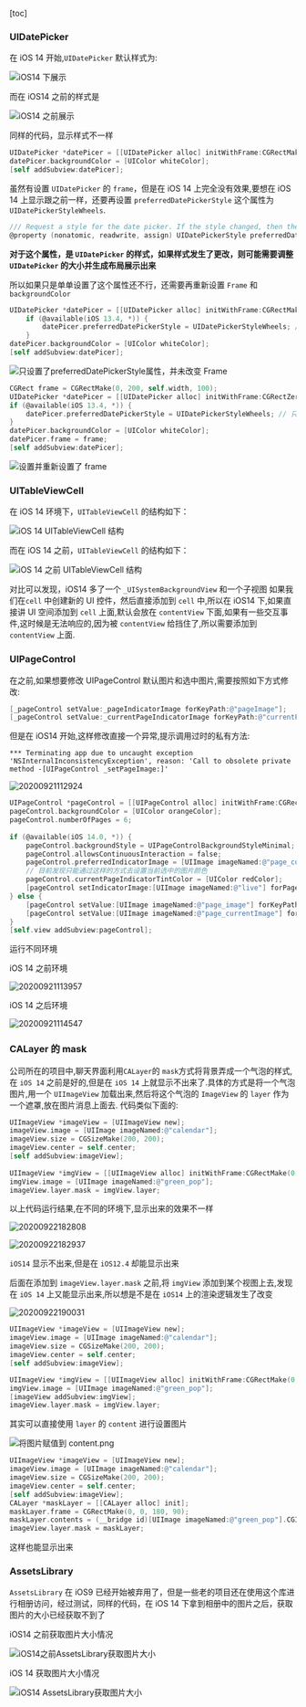 [toc]

### UIDatePicker

在 iOS 14 开始,`UIDatePicker` 默认样式为:

![iOS14 下展示](https://raw.githubusercontent.com/guoguangtao/VSCodePicGoImages/master/20200920182248.png)

而在 iOS14 之前的样式是

![iOS14 之前展示](https://raw.githubusercontent.com/guoguangtao/VSCodePicGoImages/master/20200920133038.png)

同样的代码，显示样式不一样

```Objective-c
UIDatePicker *datePicer = [[UIDatePicker alloc] initWithFrame:CGRectMake(0, 200, self.width, 100)];
datePicer.backgroundColor = [UIColor whiteColor];
[self addSubview:datePicer];
```
虽然有设置 `UIDatePicker` 的 `frame`，但是在 iOS 14 上完全没有效果,要想在 iOS 14 上显示跟之前一样，还要再设置 `preferredDatePickerStyle` 这个属性为 `UIDatePickerStyleWheels`.

```Objective-C
/// Request a style for the date picker. If the style changed, then the date picker may need to be resized and will generate a layout pass to display correctly.
@property (nonatomic, readwrite, assign) UIDatePickerStyle preferredDatePickerStyle API_AVAILABLE(ios(13.4)) API_UNAVAILABLE(tvos, watchos);
```

**对于这个属性，是 `UIDatePicker` 的样式，如果样式发生了更改，则可能需要调整 `UIDatePicker` 的大小并生成布局展示出来**

所以如果只是单单设置了这个属性还不行，还需要再重新设置 `Frame` 和 `backgroundColor`

```Objective-C
UIDatePicker *datePicer = [[UIDatePicker alloc] initWithFrame:CGRectMake(0, 200, self.width, 100)];
    if (@available(iOS 13.4, *)) {
        datePicer.preferredDatePickerStyle = UIDatePickerStyleWheels; // 只设置了 preferredDatePickerStyle 属性
    }
datePicer.backgroundColor = [UIColor whiteColor];
[self addSubview:datePicer];
```

![只设置了preferredDatePickerStyle属性，并未改变 Frame](https://raw.githubusercontent.com/guoguangtao/VSCodePicGoImages/master/20200920183159.png)

```Objective-C
CGRect frame = CGRectMake(0, 200, self.width, 100);
UIDatePicker *datePicer = [[UIDatePicker alloc] initWithFrame:CGRectZero];
if (@available(iOS 13.4, *)) {
    datePicer.preferredDatePickerStyle = UIDatePickerStyleWheels; // 只设置了 preferredDatePickerStyle 属性
}
datePicer.backgroundColor = [UIColor whiteColor];
datePicer.frame = frame;
[self addSubview:datePicer];
```

![设置并重新设置了 frame](https://raw.githubusercontent.com/guoguangtao/VSCodePicGoImages/master/20200920183609.png)


### UITableViewCell

在 iOS 14 环境下，`UITableViewCell` 的结构如下：

![iOS 14 UITableViewCell 结构](https://raw.githubusercontent.com/guoguangtao/VSCodePicGoImages/master/20200920184327.png)

而在 iOS 14 之前，`UITableViewCell` 的结构如下：

![iOS 14 之前 UITableViewCell 结构](https://raw.githubusercontent.com/guoguangtao/VSCodePicGoImages/master/20200920184751.png)

对比可以发现，iOS14 多了一个 `_UISystemBackgroundView` 和一个子视图
如果我们在`cell` 中创建新的 UI 控件，然后直接添加到 `cell` 中,所以在 iOS14 下,如果直接讲 UI 空间添加到 `cell` 上面,默认会放在 `contentView` 下面,如果有一些交互事件,这时候是无法响应的,因为被 `contentView` 给挡住了,所以需要添加到 `contentView` 上面.

### UIPageControl

在之前,如果想要修改 UIPageControl 默认图片和选中图片,需要按照如下方式修改:

```Objective-C
[_pageControl setValue:_pageIndicatorImage forKeyPath:@"pageImage"];
[_pageControl setValue:_currentPageIndicatorImage forKeyPath:@"currentPageImage"];
```

但是在 iOS14 开始,这样修改直接一个异常,提示调用过时的私有方法:

```
*** Terminating app due to uncaught exception 'NSInternalInconsistencyException', reason: 'Call to obsolete private method -[UIPageControl _setPageImage:]'
```

![20200921112924](https://raw.githubusercontent.com/guoguangtao/VSCodePicGoImages/master/20200921112924.png)

```Objective-C
UIPageControl *pageControl = [[UIPageControl alloc] initWithFrame:CGRectMake(0, 100, self.view.width, 30)];
pageControl.backgroundColor = [UIColor orangeColor];
pageControl.numberOfPages = 6;
    
if (@available(iOS 14.0, *)) {
    pageControl.backgroundStyle = UIPageControlBackgroundStyleMinimal;
    pageControl.allowsContinuousInteraction = false;
    pageControl.preferredIndicatorImage = [UIImage imageNamed:@"page_currentImage"];
    // 目前发现只能通过这样的方式去设置当前选中的图片颜色
    pageControl.currentPageIndicatorTintColor = [UIColor redColor];
    [pageControl setIndicatorImage:[UIImage imageNamed:@"live"] forPage:2];
} else {
    [pageControl setValue:[UIImage imageNamed:@"page_image"] forKeyPath:@"pageImage"];
    [pageControl setValue:[UIImage imageNamed:@"page_currentImage"] forKeyPath:@"currentPageImage"];
}
[self.view addSubview:pageControl];
```

运行不同环境

iOS 14 之前环境

![20200921113957](https://raw.githubusercontent.com/guoguangtao/VSCodePicGoImages/master/20200921113957.png)

iOS 14 之后环境

![20200921114547](https://raw.githubusercontent.com/guoguangtao/VSCodePicGoImages/master/20200921114547.png)


### CALayer 的 mask

公司所在的项目中,聊天界面利用`CALayer`的 `mask`方式将背景弄成一个气泡的样式,在 `iOS 14` 之前是好的,但是在 `iOS 14` 上就显示不出来了.具体的方式是将一个气泡图片,用一个 `UIImageView` 加载出来,然后将这个气泡的 `ImageView` 的 `layer` 作为一个遮罩,放在图片消息上面去.
代码类似下面的:

```Objective-C
UIImageView *imageView = [UIImageView new];
imageView.image = [UIImage imageNamed:@"calendar"];
imageView.size = CGSizeMake(200, 200);
imageView.center = self.center;
[self addSubview:imageView];
    
UIImageView *imgView = [[UIImageView alloc] initWithFrame:CGRectMake(0, 0, 150, 80)];
imgView.image = [UIImage imageNamed:@"green_pop"];
imageView.layer.mask = imgView.layer;
```

以上代码运行结果,在不同的环境下,显示出来的效果不一样

![20200922182808](https://raw.githubusercontent.com/guoguangtao/VSCodePicGoImages/master/20200922182808.png)

![20200922182937](https://raw.githubusercontent.com/guoguangtao/VSCodePicGoImages/master/20200922182937.png)

`iOS14` 显示不出来,但是在 `iOS12.4` 却能显示出来

后面在添加到 `imageView.layer.mask` 之前,将 `imgView` 添加到某个视图上去,发现在 `iOS 14` 上又能显示出来,所以想是不是在 `iOS14` 上的渲染逻辑发生了改变

![20200922190031](https://raw.githubusercontent.com/guoguangtao/VSCodePicGoImages/master/20200922190031.png)

```Objective-C
UIImageView *imageView = [UIImageView new];
imageView.image = [UIImage imageNamed:@"calendar"];
imageView.size = CGSizeMake(200, 200);
imageView.center = self.center;
[self addSubview:imageView];

UIImageView *imgView = [[UIImageView alloc] initWithFrame:CGRectMake(0, 0, 150, 80)];
imgView.image = [UIImage imageNamed:@"green_pop"];
[imageView addSubview:imgView];
imageView.layer.mask = imgView.layer;
```

其实可以直接使用 `layer` 的 `content` 进行设置图片

![将图片赋值到 content.png](https://upload-images.jianshu.io/upload_images/662079-66fcc5463bd462ce.png?imageMogr2/auto-orient/strip%7CimageView2/2/w/1240)

```Objective-C
UIImageView *imageView = [UIImageView new];
imageView.image = [UIImage imageNamed:@"calendar"];
imageView.size = CGSizeMake(200, 200);
imageView.center = self.center;
[self addSubview:imageView];
CALayer *maskLayer = [[CALayer alloc] init];
maskLayer.frame = CGRectMake(0, 0, 180, 90);
maskLayer.contents = (__bridge id)[UIImage imageNamed:@"green_pop"].CGImage;
imageView.layer.mask = maskLayer;
```
这样也能显示出来


### AssetsLibrary

`AssetsLibrary` 在 iOS9 已经开始被弃用了，但是一些老的项目还在使用这个库进行相册访问，经过测试，同样的代码，在 iOS 14 下拿到相册中的图片之后，获取图片的大小已经获取不到了

iOS14 之前获取图片大小情况

![iOS14之前AssetsLibrary获取图片大小](https://raw.githubusercontent.com/guoguangtao/VSCodePicGoImages/master/iOS14%E4%B9%8B%E5%89%8DAssetsLibrary%E8%8E%B7%E5%8F%96%E5%9B%BE%E7%89%87%E5%A4%A7%E5%B0%8F.png)

iOS 14 获取图片大小情况

![iOS14 AssetsLibrary获取图片大小](https://raw.githubusercontent.com/guoguangtao/VSCodePicGoImages/master/iOS14%20AssetsLibrary%E8%8E%B7%E5%8F%96%E5%9B%BE%E7%89%87%E5%A4%A7%E5%B0%8F.png)